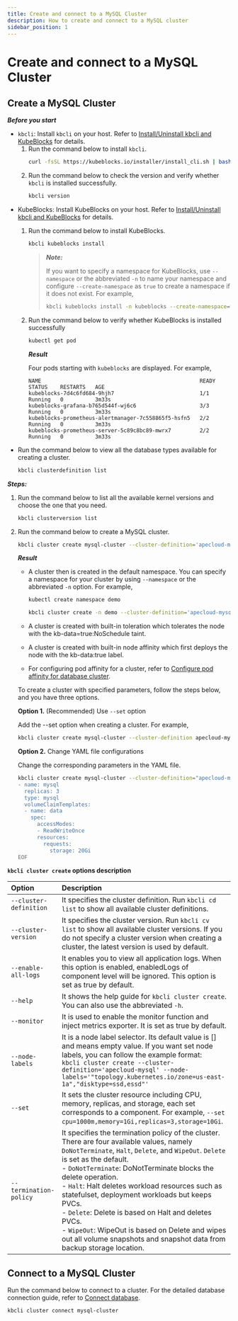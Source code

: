 ```yaml
---
title: Create and connect to a MySQL Cluster
description: How to create and connect to a MySQL cluster
sidebar_position: 1
---
```


# Create and connect to a MySQL Cluster
## Create a MySQL Cluster

***Before you start***

* `kbcli`: Install `kbcli` on your host. Refer to [Install/Uninstall kbcli and KubeBlocks](./../../installation/install-and-uninstall-kbcli-and-kubeblocks.md) for details.
  1. Run the command below to install `kbcli`.
     ```bash
     curl -fsSL https://kubeblocks.io/installer/install_cli.sh | bash
     ```
  2. Run the command below to check the version and verify whether `kbcli` is installed successfully.
     ```bash
     kbcli version
     ```
* KubeBlocks: Install KubeBlocks on your host. Refer to [Install/Uninstall kbcli and KubeBlocks](./../../installation/install-and-uninstall-kbcli-and-kubeblocks.md) for details.
  1. Run the command below to install KubeBlocks.
     ```bash
     kbcli kubeblocks install
     ```
     > ***Note:***
     > 
     > If you want to specify a namespace for KubeBlocks, use `--namespace` or the abbreviated `-n` to name your namespace and configure `--create-namespace` as `true` to create a namespace if it does not exist. For example,
     > ```bash
     > kbcli kubeblocks install -n kubeblocks --create-namespace=true
     > ```
  2. Run the command below to verify whether KubeBlocks is installed successfully
     ```bash
     kubectl get pod
     ```

     ***Result***

     Four pods starting with `kubeblocks` are displayed. For example,
     ```
     NAME                                                  READY   STATUS    RESTARTS   AGE
     kubeblocks-7d4c6fd684-9hjh7                           1/1     Running   0          3m33s
     kubeblocks-grafana-b765d544f-wj6c6                    3/3     Running   0          3m33s
     kubeblocks-prometheus-alertmanager-7c558865f5-hsfn5   2/2     Running   0          3m33s
     kubeblocks-prometheus-server-5c89c8bc89-mwrx7         2/2     Running   0          3m33s
     ```
* Run the command below to view all the database types available for creating a cluster. 
  ```bash
  kbcli clusterdefinition list
  ```

***Steps:***

1. Run the command below to list all the available kernel versions and choose the one that you need.
   ```bash
   kbcli clusterversion list
   ```

2. Run the command below to create a MySQL cluster.
   ```bash
   kbcli cluster create mysql-cluster --cluster-definition='apecloud-mysql'
   ```
   ***Result***

   * A cluster then is created in the default namespace. You can specify a namespace for your cluster by using `--namespace` or the abbreviated `-n` option. For example,

     ```bash
     kubectl create namespace demo

     kbcli cluster create -n demo --cluster-definition='apecloud-mysql'
     ```
   * A cluster is created with built-in toleration which tolerates the node with the kb-data=true:NoSchedule taint.
   * A cluster is created with built-in node affinity which first deploys the node with the kb-data:true label.
   * For configuring pod affinity for a cluster, refer to [Configure pod affinity for database cluster](../../resource-scheduling-and-management/configure-pod-affinity-for-database-cluster.md).
  
   To create a cluster with specified parameters, follow the steps below, and you have three options.

   **Option 1.** (Recommended) Use `--set` option
   
    Add the --set option when creating a cluster. For example,
    ```bash
    kbcli cluster create mysql-cluster --cluster-definition apecloud-mysql --set cpu=1000m,memory=1Gi,storage=10Gi,replicas=3
    ```

   **Option 2.** Change YAML file configurations

   Change the corresponding parameters in the YAML file.
   ```bash
   kbcli cluster create mysql-cluster --cluster-definition="apecloud-mysql" --set -<<EOF
   - name: mysql
     replicas: 3
     type: mysql
     volumeClaimTemplates:
     - name: data
       spec:
         accessModes:
         - ReadWriteOnce
         resources:
           requests:
             storage: 20Gi
   EOF
   ```

**`kbcli cluster create` options description**

| Option   | Description      |
| :--      | :--              |
| `--cluster-definition` | It specifies the cluster definition. Run `kbcli cd list` to show all available cluster definitions. |
| `--cluster-version` | It specifies the cluster version. Run `kbcli cv list` to show all available cluster versions. If you do not specify a cluster version when creating a cluster, the latest version is used by default. |
| `--enable-all-logs` | It enables you to view all application logs. When this option is enabled, enabledLogs of component level will be ignored. This option is set as true by default. |
| `--help` | It shows the help guide for `kbcli cluster create`. You can also use the abbreviated `-h`. |
| `--monitor` | It is used to enable the monitor function and inject metrics exporter. It is set as true by default. |
| `--node-labels` | It is a node label selector. Its default value is [] and means empty value. If you want set node labels, you can follow the example format: <br />```kbcli cluster create --cluster-definition='apecloud-mysql' --node-labels='"topology.kubernetes.io/zone=us-east-1a","disktype=ssd,essd"'``` |
| `--set` | It sets the cluster resource including CPU, memory, replicas, and storage, each set corresponds to a component. For example, `--set cpu=1000m,memory=1Gi,replicas=3,storage=10Gi`. |
| `--termination-policy` | It specifies the termination policy of the cluster. There are four available values, namely `DoNotTerminate`, `Halt`, `Delete`, and `WipeOut`. `Delete` is set as the default. <br /> - `DoNotTerminate`: DoNotTerminate blocks the delete operation. <br /> - `Halt`: Halt deletes workload resources such as statefulset, deployment workloads but keeps PVCs. <br /> - `Delete`: Delete is based on Halt and deletes PVCs. <br /> - `WipeOut`: WipeOut is based on Delete and wipes out all volume snapshots and snapshot data from backup storage location. |

## Connect to a MySQL Cluster

Run the command below to connect to a cluster. For the detailed database connection guide, refer to [Connect database](./../../connect_database/overview-of-database-connection.md).
```bash
kbcli cluster connect mysql-cluster
```